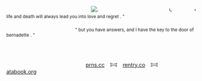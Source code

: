                 ![.](https://files.catbox.moe/5pc5h8.png)
             ⏾    <sub>" life and death will always lead you into love and regret . "</sub>

              <sub>" but you have answers, and I have the key to the door of bernadette . "</sub>

                                       

               [prns.cc](https://pronouns.cc/@chapelofashes) 𐂯 [rentry.co](https://rentry.co/dystopianhellscape) 𐂯 [atabook.org](https://inlovingirony.atabook.org/) 

